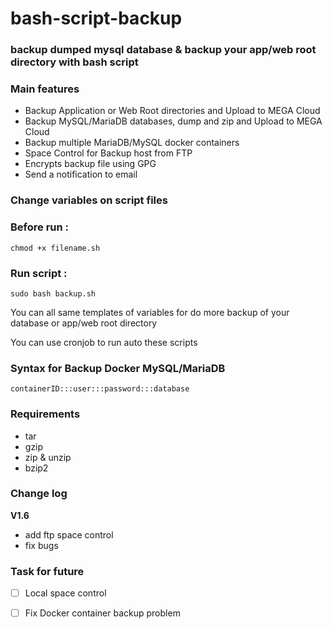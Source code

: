 # bash-script-backup
### backup dumped mysql database  &amp; backup your app/web root directory with bash script

### Main features

 - Backup Application or Web Root directories and Upload to MEGA Cloud
 - Backup MySQL/MariaDB databases, dump and zip and Upload to MEGA Cloud
 - Backup multiple MariaDB/MySQL docker containers
 - Space Control for Backup host from FTP
 - Encrypts backup file using GPG
 - Send a notification to email
   
### Change variables on script files

### Before run :
```
chmod +x filename.sh
```
### Run script : 
```
sudo bash backup.sh
```

You can all same templates of variables for do more backup of your database or app/web root directory

You can use cronjob to run auto these scripts

### Syntax for Backup Docker MySQL/MariaDB
```
containerID:::user:::password:::database
```

### Requirements

- tar
- gzip 
- zip & unzip
- bzip2


### Change log

**V1.6**
- add ftp space control
- fix bugs

### Task for future

- [ ] Local space control
- [ ] Fix Docker container backup problem

